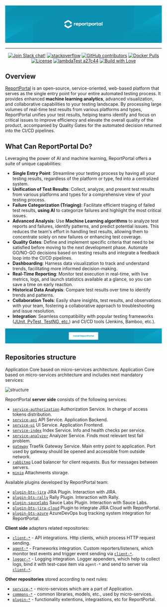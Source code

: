 <p align="center">
  <a href="https://reportportal.io" target="blank"><img src="https://raw.githubusercontent.com/reportportal/.github/profile/profile/assets/github_header.jpg" alt="ReportPortal"></a>
</p>

---

<p align="center">
  <a href="https://slack.epmrpp.reportportal.io" target="blank"><img src="https://img.shields.io/badge/slack-join-brightgreen.svg" alt="Join Slack chat!"></a>
  <a href="http://stackoverflow.com/questions/tagged/reportportal" target="blank"><img src="https://img.shields.io/badge/reportportal-stackoverflow-orange.svg?style=flat" alt="stackoverflow"></a>
  <a href="https://reportportal.io/community" target="blank"><img src="https://img.shields.io/badge/contributors-102-blue.svg" alt="GitHub contributors"></a>
  <a href="https://hub.docker.com/u/reportportal/" target="blank"><img src="https://img.shields.io/docker/pulls/reportportal/service-api.svg?maxAge=25920" alt="Docker Pulls"></a>
  <a href="https://www.apache.org/licenses/LICENSE-2.0" target="blank"><img src="https://img.shields.io/badge/license-Apache-brightgreen.svg" alt="License"></a>
  <a href="https://www.lambdatest.com/" target="blank"><img src="https://img.shields.io/badge/Tested%20on-LambdaTest-blue" alt="lambdaTest a27c44"></a>
  <a href="http://reportportal.io?style=flat" target="blank"><img src="https://img.shields.io/badge/build%20with-❤%EF%B8%8F%E2%80%8D-lightgrey.svg" alt="Build with Love"></a>
</p>

## Overview

[ReportPortal]([url](http://reportportal.io/)) is an open-source, service-oriented, web-based platform that serves as the single entry point for your entire automated testing process. It provides enhanced **machine learning analytics**, advanced visualization, and collaborative capabilities to your testing landscape. By processing large volumes of real-time test results from various platforms and types, ReportPortal unifies your test results, helping teams identify and focus on critical issues to improve efficiency and elevate the overall quality of the product, accompanied by Quality Gates for the automated decision returned into the CI/CD pipelines.

## What Can ReportPortal Do?

Leveraging the power of AI and machine learning, ReportPortal offers a suite of unique capabilities:
- **Single Entry Point**: Streamline your testing process by having all your testing results, regardless of the platform or type, fed into a centralized system.
- **Unification of Test Results**: Collect, analyze, and present test results from various platforms and types for a comprehensive view of your testing process.
- **Failure Categorization (Triaging)**: Facilitate efficient triaging of failed test results, **using AI** to categorize failures and highlight the most critical issues.
- **Advanced Analysis**: Use **Machine Learning algorithms** to analyze test reports and failures, identify patterns, and predict potential issues. This reduces the team's effort in handling test results, allowing them to concentrate solely on new failures or enhancing test coverage.
- **Quality Gates**: Define and implement specific criteria that need to be satisfied before moving to the next development phase. Automate GO/NO-GO decisions based on testing results and integrate a feedback loop into the CI/CD pipelines.
- **Dashboarding**: Harness data visualization to track and understand trends, facilitating more informed decision-making.
- **Real-Time Reporting**: Monitor test execution in real-time, with live metrics, logs, and launch statistics available at a glance, so you can save a time on early reaction.
- **Historical Data Analysis**: Compare test results over time to identify trends and patterns.
- **Collaboration Tools**: Easily share insights, test results, and observations with your team, fostering a collaborative approach to troubleshooting and issue resolution.
- **Integration**: Seamless compatibility with popular testing frameworks ([JUnit, PyTest, TestNG, etc.]([url](https://github.com/reportportal?q=agent-&type=all&language=&sort=))) and CI/CD tools (Jenkins, Bamboo, etc.).


<p align="center">
  <a href="https://reportportal.io/installation" target="blank"><img src="https://raw.githubusercontent.com/reportportal/.github/profile/profile/assets/install_banner.png" alt="Install ReportPortal"></a>
</p>

## Repositories structure

Application Core based on micro-services architecture.
Application Core based on micro-services architecture and includes next mandatory services:

![structure](https://raw.githubusercontent.com/reportportal/reportportal/master/public/rp_repo_structure.png)

ReportPortal **server side** consists of the following services:

* [`service-authorization`](https://github.com/reportportal/service-authorization) Authorization Service. In charge of access tokens distribution.
* [`service-api`](https://github.com/reportportal/service-api) API Service. Application Backend.
* [`service-ui`](https://github.com/reportportal/service-ui) UI Service. Application Frontend.
* [`service-index`](https://github.com/reportportal/service-index) Index Service. Info and health checks per service.
* [`service-analyzer`](https://github.com/reportportal/service-auto-analyzer) Analyzer Service. Finds most relevant test fail problem.
* [`gateway`](https://github.com/containous/traefik) Traefik Gateway Service. Main entry point to application. Port used by gateway should be opened and accessible from outside network.
* [`rabbitmq`](https://github.com/rabbitmq) Load balancer for client requests. Bus for messages between servers.
* [`minio`](https://github.com/minio/minio) Attachments storage.

Available plugins developed by ReportPortal team:

* [`plugin-bts-jira`](https://github.com/reportportal/plugin-bts-jira) JIRA Plugin. Interaction with JIRA.
* [`plugin-bts-rally`](https://github.com/reportportal/plugin-bts-rally) Rally Plugin. Interaction with Rally.
* [`plugin-saucelabs`](https://github.com/reportportal/plugin-saucelabs) Sauce Labs Plugin. Interaction with Sauce Labs.
* [`plugin-bts-jira-cloud`](https://github.com/reportportal/plugin-bts-jira-cloud) Plugin to integrate JIRA Cloud with ReportPortal.
* [`plugin-bts-azure`](https://github.com/reportportal/plugin-bts-azure) AzureDevOps bug tracking system integration for ReportPortal.

**Client side** adapters related repositories:

* [`client-*`](https://github.com/orgs/reportportal/repositories?q=client-) - API integrations. Http clients, which process HTTP request sending.
* [`agent-*`](https://github.com/orgs/reportportal/repositories?q=agent-) - Frameworks integration. Custom reporters/listeners, which monitor test events and trigger event sending via [`client-*`](https://github.com/orgs/reportportal/repositories?q=client-).
* [`logger-*`](https://github.com/orgs/reportportal/repositories?q=logger-) - Logging integration. Logger appenders, which help to collect logs, bind it with test-case item via `agent-*` and send to server via [`client-*`](https://github.com/orgs/reportportal/repositories?q=client-).

**Other repositories** stored according to next rules:
* [`service-*`](https://github.com/orgs/reportportal/repositories?q=service-&type=all) - micro-services which are a part of Application.
* [`commons-*`](https://github.com/orgs/reportportal/repositories?q=commons-&type=all) - common libraries, models, etc., used by micro-services.
* [`plugin-*`](https://github.com/orgs/reportportal/repositories?q=plugin-&type=all) - functionality extentions, integrastions, etc for ReportPortal.

